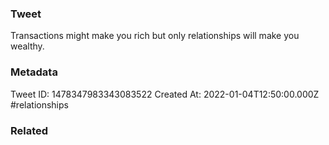 ### Tweet
Transactions might make you rich but only relationships will make you wealthy.

### Metadata
Tweet ID: 1478347983343083522
Created At: 2022-01-04T12:50:00.000Z
#relationships 

### Related

